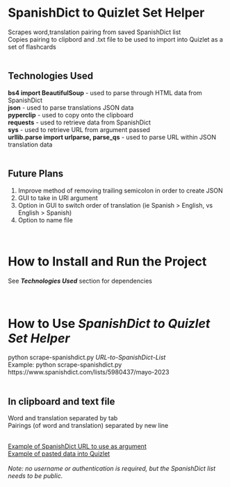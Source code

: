 <h1>SpanishDict to Quizlet Set Helper</h1>
Scrapes word,translation pairing from saved SpanishDict list<br>
Copies pairing to clipbord and .txt file to be used to import into Quizlet as a set of flashcards
<br><br>

<h2>Technologies Used</h2>
<strong>bs4 import BeautifulSoup</strong> - used to parse through HTML data from SpanishDict<br>
<strong>json</strong> - used to parse translations JSON data<br>
<strong>pyperclip</strong> - used to copy onto the clipboard<br>
<strong>requests</strong> - used to retrieve data from SpanishDict<br>
<strong>sys</strong> - used to retrieve URL from argument passed<br>
<strong>urllib.parse import urlparse, parse_qs</strong> - used to parse URL within JSON translation data
<br><br>

<h2>Future Plans</h2>
<ol>
<li>Improve method of removing trailing semicolon in order to create JSON</li>
<li>GUI to take in URl argument</li>
<li>Option in GUI to switch order of translation (ie Spanish > English, vs English > Spanish)</li>
<li>Option to name file</li>
</ol>
<br>

<h1>How to Install and Run the Project</h1>
See <em><strong>Technologies Used</strong></em> section for dependencies
<br><br><br>

<h1>How to Use <em>SpanishDict to Quizlet Set Helper</em></h1>
python scrape-spanishdict.py <em>URL-to-SpanishDict-List</em><br>
Example: python scrape-spanishdict.py https://www.spanishdict.com/lists/5980437/mayo-2023
<br><br>
<h2>In clipboard and text file</h2>
Word and translation separated by tab<br>
Pairings (of word and translation) separated by new line<br><br>

<a href="https://www.spanishdict.com/lists/5980437/mayo-2023">Example of SpanishDict URL to use as argument</a><br>
<a href="https://www.awesomescreenshot.com/image/40409517?key=e348f797b7cff82eb24fdc61c08d695b">Example of pasted data into Quizlet</a><br>
<br>
<em>Note: no username or authentication is required, but the SpanishDict list needs to be public.</em>